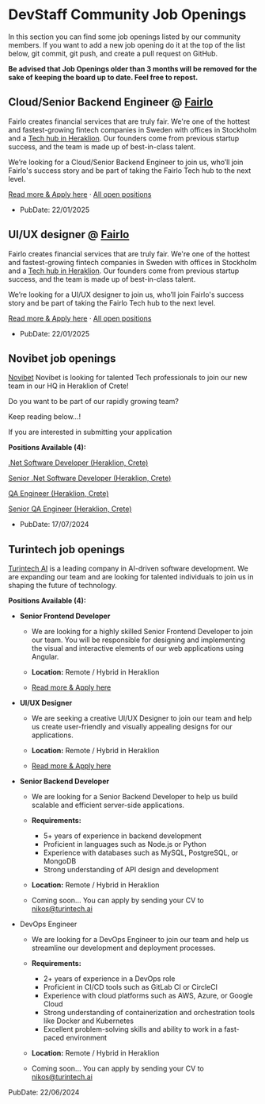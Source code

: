 # DevStaff Community Job Openings

In this section you can find some job openings listed by our community members.
If you want to add a new job opening do it at the top of the list below, git
commit, git push, and create a pull request on GitHub.

__Be advised that Job Openings older than 3 months will be removed for the sake
of keeping the board up to date. Feel free to repost.__

## Cloud/Senior Backend Engineer @ [Fairlo](https://www.linkedin.com/company/fairlo)

Fairlo creates financial services that are truly fair. We're one of the hottest and fastest-growing fintech companies in Sweden with offices in Stockholm and a [Tech hub in Heraklion](https://careers.fairlo.se/locations/iraklio). Our founders come from previous startup success, and the team is made up of best-in-class talent.  

We’re looking for a Cloud/Senior Backend Engineer to join us, who’ll join Fairlo's success story and be part of taking the Fairlo Tech hub to the next level.

[Read more & Apply here](https://careers.fairlo.se/jobs/5458965-cloud-engineer-senior-backend-engineer)  ·   [All open positions](https://careers.fairlo.se/)

* PubDate: 22/01/2025

## UI/UX designer @ [Fairlo](https://www.linkedin.com/company/fairlo)

Fairlo creates financial services that are truly fair. We're one of the hottest and fastest-growing fintech companies in Sweden with offices in Stockholm and a [Tech hub in Heraklion](https://careers.fairlo.se/locations/iraklio). Our founders come from previous startup success, and the team is made up of best-in-class talent.  

We’re looking for a UI/UX designer to join us, who’ll join Fairlo's success story and be part of taking the Fairlo Tech hub to the next level.

[Read more & Apply here](https://careers.fairlo.se/jobs/5465739-a-ux-designer-with-a-good-heart-great-talent-and-world-class-ambition)  ·   [All open positions](https://careers.fairlo.se/)

* PubDate: 22/01/2025

## Novibet job openings
[Novibet](https://www.novibet.gr/) Novibet is looking for talented Tech professionals to join our new team in our HQ in Heraklion of Crete!

Do you want to be part of our rapidly growing team?

Keep reading below...!

If you are interested in submitting your application

__Positions Available (4):__

[.Net Software Developer (Heraklion, Crete)](https://apply.workable.com/novibet/j/0B51AD0B51/)

[Senior .Net Software Developer (Heraklion, Crete)](https://apply.workable.com/novibet/j/E005BB6CFD/)

[QA Engineer (Heraklion, Crete)](https://apply.workable.com/novibet/j/11FD25484E/)

[Senior QA Engineer (Heraklion, Crete)](https://apply.workable.com/novibet/j/AFB4EF3598/)

* PubDate: 17/07/2024

## Turintech job openings

[Turintech AI](https://www.turintech.ai/) is a leading company in AI-driven software development. We are expanding our team and are looking for talented individuals to join us in shaping the future of technology.

__Positions Available (4):__

- __Senior Frontend Developer__

  - We are looking for a highly skilled Senior Frontend Developer to join our team. You will be responsible for designing and implementing the visual and interactive elements of our web applications using Angular.

  - __Location:__ Remote / Hybrid in Heraklion

  - [Read more & Apply here](https://www.linkedin.com/jobs/view/3955330760)

- __UI/UX Designer__

  - We are seeking a creative UI/UX Designer to join our team and help us create user-friendly and visually appealing designs for our applications.

  - __Location:__ Remote / Hybrid in Heraklion

  - [Read more & Apply here](https://www.linkedin.com/jobs/view/3955326490)

- __Senior Backend Developer__

  - We are looking for a Senior Backend Developer to help us build scalable and efficient server-side applications.

  - __Requirements:__

    - 5+ years of experience in backend development
    - Proficient in languages such as Node.js or Python 
    - Experience with databases such as MySQL, PostgreSQL, or MongoDB
    - Strong understanding of API design and development

  - __Location:__ Remote / Hybrid in Heraklion

  - Coming soon... You can apply by sending your CV to [nikos@turintech.ai](mailto:nikos@turintech.ai)

- DevOps Engineer

  - We are looking for a DevOps Engineer to join our team and help us streamline our development and deployment processes.
  
  - __Requirements:__
    - 2+ years of experience in a DevOps role
    - Proficient in CI/CD tools such as GitLab CI or CircleCI
    - Experience with cloud platforms such as AWS, Azure, or Google Cloud
    - Strong understanding of containerization and orchestration tools like Docker and Kubernetes
    - Excellent problem-solving skills and ability to work in a fast-paced environment
  
  - __Location:__ Remote / Hybrid in Heraklion
  
  - Coming soon... You can apply by sending your CV to [nikos@turintech.ai](mailto:nikos@turintech.ai)

PubDate: 22/06/2024
